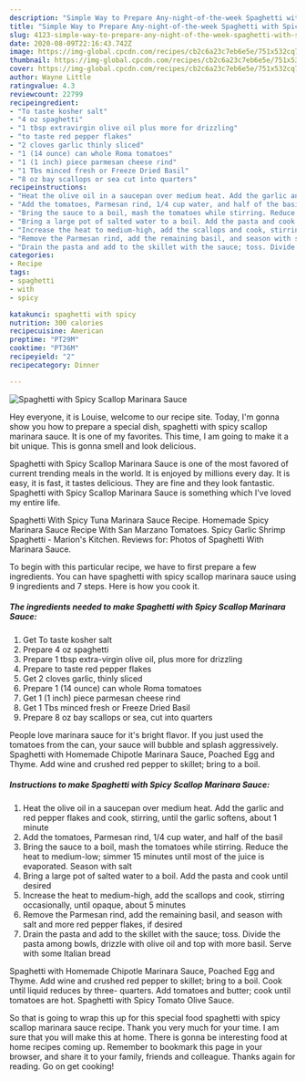 ```yaml
---
description: "Simple Way to Prepare Any-night-of-the-week Spaghetti with Spicy Scallop Marinara Sauce"
title: "Simple Way to Prepare Any-night-of-the-week Spaghetti with Spicy Scallop Marinara Sauce"
slug: 4123-simple-way-to-prepare-any-night-of-the-week-spaghetti-with-spicy-scallop-marinara-sauce
date: 2020-08-09T22:16:43.742Z
image: https://img-global.cpcdn.com/recipes/cb2c6a23c7eb6e5e/751x532cq70/spaghetti-with-spicy-scallop-marinara-sauce-recipe-main-photo.jpg
thumbnail: https://img-global.cpcdn.com/recipes/cb2c6a23c7eb6e5e/751x532cq70/spaghetti-with-spicy-scallop-marinara-sauce-recipe-main-photo.jpg
cover: https://img-global.cpcdn.com/recipes/cb2c6a23c7eb6e5e/751x532cq70/spaghetti-with-spicy-scallop-marinara-sauce-recipe-main-photo.jpg
author: Wayne Little
ratingvalue: 4.3
reviewcount: 22799
recipeingredient:
- "To taste kosher salt"
- "4 oz spaghetti"
- "1 tbsp extravirgin olive oil plus more for drizzling"
- "to taste red pepper flakes"
- "2 cloves garlic thinly sliced"
- "1 (14 ounce) can whole Roma tomatoes"
- "1 (1 inch) piece parmesan cheese rind"
- "1 Tbs minced fresh or Freeze Dried Basil"
- "8 oz bay scallops or sea cut into quarters"
recipeinstructions:
- "Heat the olive oil in a saucepan over medium heat. Add the garlic and red pepper flakes and cook, stirring, until the garlic softens, about 1 minute"
- "Add the tomatoes, Parmesan rind, 1/4 cup water, and half of the basil"
- "Bring the sauce to a boil, mash the tomatoes while stirring. Reduce the heat to medium-low; simmer 15 minutes until most of the juice is evaporated. Season with salt"
- "Bring a large pot of salted water to a boil. Add the pasta and cook until desired"
- "Increase the heat to medium-high, add the scallops and cook, stirring occasionally, until opaque, about 5 minutes"
- "Remove the Parmesan rind, add the remaining basil, and season with salt and more red pepper flakes, if desired"
- "Drain the pasta and add to the skillet with the sauce; toss. Divide the pasta among bowls, drizzle with olive oil and top with more basil. Serve with some Italian bread"
categories:
- Recipe
tags:
- spaghetti
- with
- spicy

katakunci: spaghetti with spicy 
nutrition: 300 calories
recipecuisine: American
preptime: "PT29M"
cooktime: "PT36M"
recipeyield: "2"
recipecategory: Dinner

---
```



![Spaghetti with Spicy Scallop Marinara Sauce](https://img-global.cpcdn.com/recipes/cb2c6a23c7eb6e5e/751x532cq70/spaghetti-with-spicy-scallop-marinara-sauce-recipe-main-photo.jpg)

Hey everyone, it is Louise, welcome to our recipe site. Today, I'm gonna show you how to prepare a special dish, spaghetti with spicy scallop marinara sauce. It is one of my favorites. This time, I am going to make it a bit unique. This is gonna smell and look delicious.

Spaghetti with Spicy Scallop Marinara Sauce is one of the most favored of current trending meals in the world. It is enjoyed by millions every day. It is easy, it is fast, it tastes delicious. They are fine and they look fantastic. Spaghetti with Spicy Scallop Marinara Sauce is something which I've loved my entire life.

Spaghetti With Spicy Tuna Marinara Sauce Recipe. Homemade Spicy Marinara Sauce Recipe With San Marzano Tomatoes. Spicy Garlic Shrimp Spaghetti - Marion&#39;s Kitchen. Reviews for: Photos of Spaghetti With Marinara Sauce.


To begin with this particular recipe, we have to first prepare a few ingredients. You can have spaghetti with spicy scallop marinara sauce using 9 ingredients and 7 steps. Here is how you cook it.

<!--inarticleads1-->

##### The ingredients needed to make Spaghetti with Spicy Scallop Marinara Sauce:

1. Get To taste kosher salt
1. Prepare 4 oz spaghetti
1. Prepare 1 tbsp extra-virgin olive oil, plus more for drizzling
1. Prepare to taste red pepper flakes
1. Get 2 cloves garlic, thinly sliced
1. Prepare 1 (14 ounce) can whole Roma tomatoes
1. Get 1 (1 inch) piece parmesan cheese rind
1. Get 1 Tbs minced fresh or Freeze Dried Basil
1. Prepare 8 oz bay scallops or sea, cut into quarters


People love marinara sauce for it&#39;s bright flavor. If you just used the tomatoes from the can, your sauce will bubble and splash aggressively. Spaghetti with Homemade Chipotle Marinara Sauce, Poached Egg and Thyme. Add wine and crushed red pepper to skillet; bring to a boil. 

<!--inarticleads2-->

##### Instructions to make Spaghetti with Spicy Scallop Marinara Sauce:

1. Heat the olive oil in a saucepan over medium heat. Add the garlic and red pepper flakes and cook, stirring, until the garlic softens, about 1 minute
1. Add the tomatoes, Parmesan rind, 1/4 cup water, and half of the basil
1. Bring the sauce to a boil, mash the tomatoes while stirring. Reduce the heat to medium-low; simmer 15 minutes until most of the juice is evaporated. Season with salt
1. Bring a large pot of salted water to a boil. Add the pasta and cook until desired
1. Increase the heat to medium-high, add the scallops and cook, stirring occasionally, until opaque, about 5 minutes
1. Remove the Parmesan rind, add the remaining basil, and season with salt and more red pepper flakes, if desired
1. Drain the pasta and add to the skillet with the sauce; toss. Divide the pasta among bowls, drizzle with olive oil and top with more basil. Serve with some Italian bread


Spaghetti with Homemade Chipotle Marinara Sauce, Poached Egg and Thyme. Add wine and crushed red pepper to skillet; bring to a boil. Cook until liquid reduces by three- quarters. Add tomatoes and butter; cook until tomatoes are hot. Spaghetti with Spicy Tomato Olive Sauce. 

So that is going to wrap this up for this special food spaghetti with spicy scallop marinara sauce recipe. Thank you very much for your time. I am sure that you will make this at home. There is gonna be interesting food at home recipes coming up. Remember to bookmark this page in your browser, and share it to your family, friends and colleague. Thanks again for reading. Go on get cooking!
